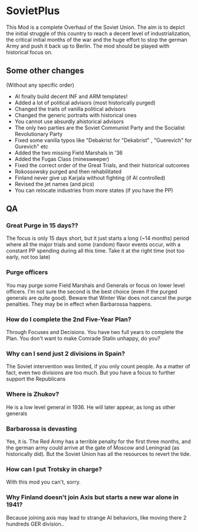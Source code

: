 # SovietPlus

This Mod is a complete Overhaul of the Soviet Union. The aim is to depict the initial struggle of this country to reach a decent level of industrialization, the critical initial months of the war and the huge effort to stop the german Army and push it back up to Berlin.
The mod should be played with historical focus on.

## Some other changes
(Without any specific order)
* AI finally build decent INF and ARM templates!
* Added a lot of political advisors (most historically purged)
* Changed the traits of vanilla political advisors
* Changed the generic portraits with historical ones
* You cannot use absurdly ahistorical advisors
* The only two parties are the Soviet Communist Party and the Socialist Revolutionary Party
* Fixed some vanilla typos like "Debakrist for "Dekabrist" , "Guerevich" for Gurevich" etc
* Added the two missing Field Marshals in '36
* Added the Fugas Class (minesweeper)
* Fixed the correct order of the Great Trials, and their historical outcomes
* Rokossowsky purged and then rehabilitated
* Finland never give up Karjala without fighting (if AI controlled)
* Revised the jet names (and pics)
* You can relocate industries from more states (if you have the PP)


## QA
### Great Purge in 15 days??
The focus is only 15 days short, but it just starts a long (~14 months) period where all the major trials and some (random) flavor events occur, with a constant PP spending during all this time. Take it at the right time (not too early, not too late)

### Purge officers
You may purge some Field Marshals and Generals or focus on lower level officers. I'm not sure the second is the best choice (even if the purged generals are quite good). Beware that Winter War does not cancel the purge penalties. They may be in effect when Barbarossa happens.

### How do I complete the 2nd Five-Year Plan?
Through Focuses and Decisions. You have two full years to complete the Plan. You don't want to make Comrade Stalin unhappy, do you?

### Why can I send just 2 divisions in Spain?
The Soviet intervention was limited, if you only count people. As a matter of fact, even two divisions are too much. But you have a focus to further support the Republicans

### Where is Zhukov?
He is a low level general in 1936. He will later appear, as long as other generals

### Barbarossa is devasting
Yes, it is. The Red Army has a terrible penalty for the first three months, and the german army could arrive at the gate of Moscow and Leningrad (as historically did). But the Soviet Union has all the resources to revert the tide.

### How can I put Trotsky in charge?
With this mod you can't, sorry.

### Why Finland doesn't join Axis but starts a new war alone in 1941?
Because joining axis may lead to strange AI behaviors, like moving there 2 hundreds GER division..
